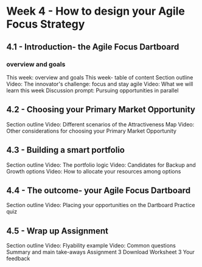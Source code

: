 # Week 4 - How to design your Agile Focus Strategy

##  4.1 - Introduction- the Agile Focus Dartboard 

### overview and goals

>>
This week: overview and goals
This week- table of content
Section outline
Video: The innovator's challenge: focus and stay agile
Video: What we will learn this week
Discussion prompt: Pursuing opportunities in parallel


## 4.2 - Choosing your Primary Market Opportunity

>>
Section outline
Video: Different scenarios of the Attractiveness Map
Video: Other considerations for choosing your Primary Market Opportunity

## 4.3 - Building a smart portfolio

>>
Section outline
Video: The portfolio logic
Video: Candidates for Backup and Growth options
Video: How to allocate your resources among options

## 4.4 - The outcome- your Agile Focus Dartboard

>>
Section outline
Video: Placing your opportunities on the Dartboard
Practice quiz

## 4.5 - Wrap up Assignment 

>>
Section outline
Video: Flyability example
Video: Common questions
Summary and main take-aways
Assignment 3
Download Worksheet 3
Your feedback
